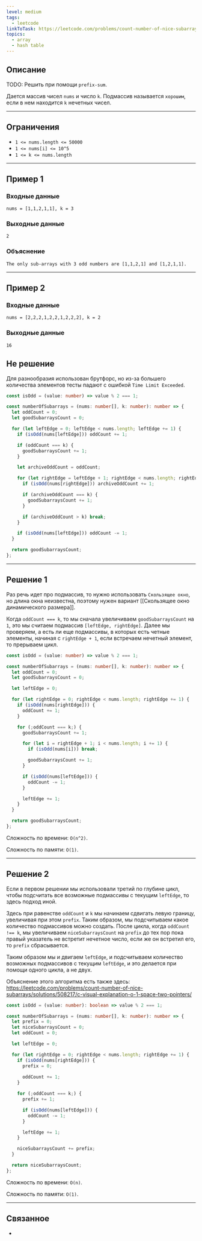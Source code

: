 ```yaml
---
level: medium
tags:
  - leetcode
linkToTask: https://leetcode.com/problems/count-number-of-nice-subarrays/description/
topics:
  - array
  - hash table
---
```

## Описание

TODO: Решить при помощи `prefix-sum`.

Дается массив чисел `nums` и число `k`. Подмассив называется `хорошим`, если в нем находится `k` нечетных чисел.

---
## Ограничения

- `1 <= nums.length <= 50000`
- `1 <= nums[i] <= 10^5`
- `1 <= k <= nums.length`

---
## Пример 1

### Входные данные

```
nums = [1,1,2,1,1], k = 3
```
### Выходные данные

```
2
```
### Объяснение

```
The only sub-arrays with 3 odd numbers are [1,1,2,1] and [1,2,1,1].
```

---
## Пример 2

### Входные данные

```
nums = [2,2,2,1,2,2,1,2,2,2], k = 2
```
### Выходные данные

```
16
```

## Не решение

Для разнообразия использован брутфорс, но из-за большего количества элементов тесты падают с ошибкой `Time Limit Exceeded`.

```typescript
const isOdd = (value: number) => value % 2 === 1;

const numberOfSubarrays = (nums: number[], k: number): number => {
  let oddCount = 0;
  let goodSubarraysCount = 0;

  for (let leftEdge = 0; leftEdge < nums.length; leftEdge += 1) {
    if (isOdd(nums[leftEdge])) oddCount += 1;

    if (oddCount === k) {
      goodSubarraysCount += 1;
    }

    let archiveOddCount = oddCount;

    for (let rightEdge = leftEdge + 1; rightEdge < nums.length; rightEdge += 1) {
      if (isOdd(nums[rightEdge])) archiveOddCount += 1;

      if (archiveOddCount === k) {
        goodSubarraysCount += 1;
      }

      if (archiveOddCount > k) break;
    }

    if (isOdd(nums[leftEdge])) oddCount -= 1;
  }

  return goodSubarraysCount;
};
```

---
## Решение 1

Раз речь идет про подмассив, то нужно использовать `Скользящее окно`, но длина окна неизвестна, поэтому нужен вариант [[Скользящее окно динамического размера]].

Когда `oddCount === k`, то мы сначала увеличиваем `goodSubarraysCount` на `1`, это мы считаем подмассив `[leftEdge, rightEdge]`. Далее мы проверяем, а есть ли еще подмассивы, в которых есть четные элементы, начиная с `rightEdge + 1`, если встречаем нечетный элемент, то прерываем цикл.

```typescript
const isOdd = (value: number) => value % 2 === 1;

const numberOfSubarrays = (nums: number[], k: number): number => {
  let oddCount = 0;
  let goodSubarraysCount = 0;

  let leftEdge = 0;

  for (let rightEdge = 0; rightEdge < nums.length; rightEdge += 1) {
    if (isOdd(nums[rightEdge])) {
      oddCount += 1;
    }

    for (;oddCount === k;) {
      goodSubarraysCount += 1;

      for (let i = rightEdge + 1; i < nums.length; i += 1) {
        if (isOdd(nums[i])) break;

        goodSubarraysCount += 1;
      }

      if (isOdd(nums[leftEdge])) {
        oddCount -= 1;
      }

      leftEdge += 1;
    }
  }

  return goodSubarraysCount;
};
```

Сложность по времени: `O(n^2)`.

Сложность по памяти: `O(1)`.

---
## Решение 2

Если в первом решении мы использовали третий по глубине цикл, чтобы подсчитать все возможные подмассивы с текущим `leftEdge`, то здесь подход иной.

Здесь при равенстве `oddCount` и `k` мы начинаем сдвигать левую границу, увеличивая при этом `prefix`. Таким образом, мы подсчитываем какое количество подмассивов можно создать. После цикла, когда `oddCount !== k`, мы увеличиваем `niceSubarraysCount` на `prefix` до тех пор пока правый указатель не встретит нечетное число, если же он встретил его, то `prefix` сбрасывается.

Таким образом мы и двигаем `leftEdge`, и подсчитываем количество возможных подмассивов с текущим `leftEdge`, и это делается при помощи одного цикла, а не двух.

Объяснение этого алгоритма есть также здесь: https://leetcode.com/problems/count-number-of-nice-subarrays/solutions/508217/c-visual-explanation-o-1-space-two-pointers/

```typescript
const isOdd = (value: number): boolean => value % 2 === 1;

const numberOfSubarrays = (nums: number[], k: number): number => {
  let prefix = 0;
  let niceSubarraysCount = 0;
  let oddCount = 0;

  let leftEdge = 0;

  for (let rightEdge = 0; rightEdge < nums.length; rightEdge += 1) {
    if (isOdd(nums[rightEdge])) {
      prefix = 0;
      
      oddCount += 1;
    }

    for (;oddCount === k;) {
      prefix += 1;

      if (isOdd(nums[leftEdge])) {
        oddCount -= 1;
      }

      leftEdge += 1;
    }

    niceSubarraysCount += prefix;
  }

  return niceSubarraysCount;
};
```

Сложность по времени: `O(n)`.

Сложность по памяти: `O(1)`.

---
## Связанное

- 